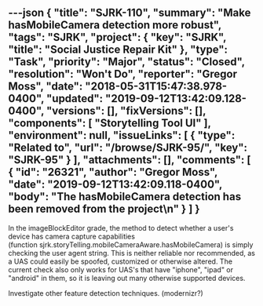 ---json
{
  "title": "SJRK-110",
  "summary": "Make hasMobileCamera detection more robust",
  "tags": "SJRK",
  "project": {
    "key": "SJRK",
    "title": "Social Justice Repair Kit"
  },
  "type": "Task",
  "priority": "Major",
  "status": "Closed",
  "resolution": "Won't Do",
  "reporter": "Gregor Moss",
  "date": "2018-05-31T15:47:38.978-0400",
  "updated": "2019-09-12T13:42:09.128-0400",
  "versions": [],
  "fixVersions": [],
  "components": [
    "Storytelling Tool UI"
  ],
  "environment": null,
  "issueLinks": [
    {
      "type": "Related to",
      "url": "/browse/SJRK-95/",
      "key": "SJRK-95"
    }
  ],
  "attachments": [],
  "comments": [
    {
      "id": "26321",
      "author": "Gregor Moss",
      "date": "2019-09-12T13:42:09.118-0400",
      "body": "The hasMobileCamera detection has been removed from the project\n"
    }
  ]
}
---
In the imageBlockEditor grade, the method to detect whether a user's device has camera capture capabilities (function sjrk.storyTelling.mobileCameraAware.hasMobileCamera) is simply checking the user agent string. This is neither reliable nor recommended, as a UAS could easily be spoofed, customized or otherwise altered. The current check also only works for UAS's that have "iphone", "ipad" or "android" in them, so it is leaving out many otherwise supported devices.

Investigate other feature detection techniques. (modernizr?)

        